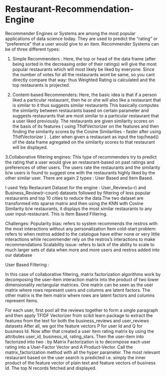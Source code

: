 # Restaurant-Recommendation-Engine
Recommender Engines or Systems are among the most popular applications of data science today. They are used to predict the “rating” or “preference” that a user would give to an item. 
Recommender Systems can be of three different types:

1. Simple Recommenders : Here, the top or head of the data frame (after being sorted in the decreasing order of their ratings) will give the most popular restaurants which will most likely be liked by everyone. Since the number of votes for all the restaurants wont be same, so you cant directly compare that way: thus Weighted Rating is calculated and the top restaurants is projected.

2. Content-based Recommenders: Here, the basic idea is that if a person liked a particular restaurant, then he or she will also like a restaurant that is similar to it thus suggests similar restaurants
This basically computes the similarity between restaurants based on certain parameter and suggests restaurants that are most similar to a particular restaurant that a user liked previously.
The restaurants are given similarity scores on the basis of its features ( using TfidfVectorizer on the features and then finding the similarity scores by the Cosine Similarities - faster after using TfidfVectorizer ) . Later when given a restaurant as input the top/head() of the data frame agregated on the similarity scores to that restaurant will be displayed.

3.Collaborative filtering engines:  This type of recommenders try to predict the rating that a user would give an restaurant-based on past ratings and preferences of other users. The users rate the restaurants and the similarity b/w users is found to suggest one with the restaurants highly liked by the other similar user. There are again 2 types : User Based and Item Based.

I used Yelp Restaurant Dataset for the engine : User_Review(u-r) and Business_Review(r-count) datasets followed by filtering of less popular restaurants and top 10 cities to reduce the data.The two dataset are transformed into sparse matrix and then using the KNN with Cosine Similarity b/w restaurants, it displays the most similar restaurants to any user input-restaurant. This is Item Based Filtering.

Challenges:
Popularity bias: refers to system recommends the restros with the most interactions without any personalization
Item cold-start problem: refers to when restros added to the catalogue have either none or very little interactions while recommender rely on the restros’s interactions to make recommendations
Scalability issue: refers to lack of the ability to scale to much larger sets of data when more and more users and restros added into our database

User Based Filtering :

In this case of collaborative filtering, matrix factorization algorithms work by decomposing the user-item interaction matrix into the product of two lower dimensionality rectangular matrices. One matrix can be seen as the user matrix where rows represent users and columns are latent factors. The other matrix is the item matrix where rows are latent factors and columns represent items.




For each user, first pool all the reviews together to form a single paragraph and then apply TFIDF Vectorizer from scikit learn package to extract the features from the text for both the business_reviews and user_reviews datasets
After all, we got the feature vectors P for user Id and Q for business Id.
Now after that created a user item rating matrix by using the attributes user_id, business_id, rating_stars. Then the user-item into factorized into two : by Matrix Factorization is to decompose each user rating into a User-Factor Vector and A Product-Vector.
Call the matrix_factorization method with all the hyper parameter.
The most relevant restaurant based on the user search is predicted i.e. simply the inner product of the feature vector of plain text and feature vectors of business Id. The top N records fetched and displayed.





